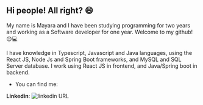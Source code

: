 ## Hi people! All right? :smile:

My name is Mayara and I have been studying programming for two years and working as a Software developer for one year. Welcome to my github! 😊💻

I have knowledge in Typescript, Javascript and Java languages, using the React JS, Node Js and Spring Boot frameworks, and MySQL and SQL Server database. I work using React JS in frontend, and Java/Spring boot in backend.

- You can find me: <br>

**Linkedin**: ![linkedin URL](https://img.shields.io/badge/mayaramaaraujo-linkedin-blue?link=https://www.linkedin.com/in/mayaramaaraujo/)



 

<!--
**mayaramaaraujo/mayaramaaraujo** is a ✨ _special_ ✨ repository because its `README.md` (this file) appears on your GitHub profile.

Here are some ideas to get you started:

- 🔭 I’m currently working on ...
- 🌱 I’m currently learning ...
- 👯 I’m looking to collaborate on ...
- 🤔 I’m looking for help with ...
- 💬 Ask me about ...
- 📫 How to reach me: ...
- 😄 Pronouns: ...
- ⚡ Fun fact: ...
-->

